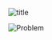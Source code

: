 
![title](https://user-images.githubusercontent.com/108461765/188279751-17b54571-2888-4ba2-a3cc-9a8e6ce4640e.PNG)

![Problem](https://user-images.githubusercontent.com/108461765/188279788-90be93e1-3fa9-43aa-ba09-3ec05ee8a460.PNG)
